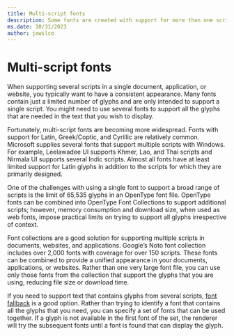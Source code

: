 ```yaml
---
title: Multi-script fonts
description: Some fonts are created with support for more than one script (writing system).
ms.date: 10/31/2023
author: jowilco
---
```

# Multi-script fonts

When supporting several scripts in a single document, application, or website, you typically want to have a consistent appearance. Many fonts contain just a limited number of glyphs and are only intended to support a single script. You might need to use several fonts to support all the glyphs that are needed in the text that you wish to display.

Fortunately, multi-script fonts are becoming more widespread. Fonts with support for Latin, Greek/Coptic, and Cyrillic are relatively common. Microsoft supplies several fonts that support multiple scripts with Windows. For example, Leelawadee UI supports Khmer, Lao, and Thai scripts and Nirmala UI supports several Indic scripts. Almost all fonts have at least limited support for Latin glyphs in addition to the scripts for which they are primarily designed.

One of the challenges with using a single font to support a broad range of scripts is the limit of 65,535 glyphs in an OpenType font file. OpenType fonts can be combined into OpenType Font Collections to support additional scripts; however, memory consumption and download size, when used as web fonts, impose practical limits on trying to support all glyphs irrespective of context.

Font collections are a good solution for supporting multiple scripts in documents, websites, and applications. Google’s Noto font collection includes over 2,000 fonts with coverage for over 150 scripts. These fonts can be combined to provide a unified appearance in your documents, applications, or websites. Rather than one very large font file, you can use only those fonts from the collection that support the glyphs that you are using, reducing file size or download time.

If you need to support text that contains glyphs from several scripts, [font fallback](/windows/win32/intl/using-font-fallback) is a good option. Rather than trying to identify a font that contains all the glyphs that you need, you can specify a set of fonts that can be used together. If a glyph is not available in the first font of the set, the renderer will try the subsequent fonts until a font is found that can display the glyph.
